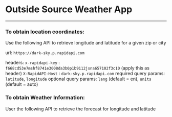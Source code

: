 # Outside Source Weather App
----------------------------

### To obtain location coordinates: 
Use the following API to retrieve longitude and latitude for a given zip or city

url: `https://dark-sky.p.rapidapi.com`

headers: `x-rapidapi-key` : `f668cd53e7mshf8741e3008da3b0p1b9112jsna657102f3c10` (apply this as header) `X-RapidAPI-Host` : `dark-sky.p.rapidapi.com`
required query params: `latitude`, `longitude`
optional query params: `lang` (default = en), `units` (default = auto)

### To obtain Weather Information: 
User the following API to retrieve the forecast for longitude and latitude 
